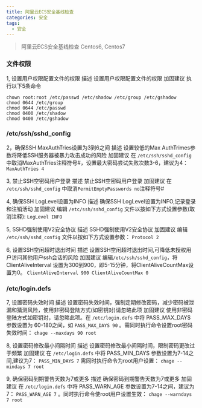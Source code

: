 ```yaml
---
title: 阿里云ECS安全基线检查 
categories: 安全
tags:  
  - 安全   
---
```


> 阿里云ECS安全基线检查
> Centos6, Centos7

### 文件权限
1, 设置用户权限配置文件的权限 
描述
设置用户权限配置文件的权限
加固建议
执行以下5条命令

```
chown root:root /etc/passwd /etc/shadow /etc/group /etc/gshadow
chmod 0644 /etc/group 
chmod 0644 /etc/passwd 
chmod 0400 /etc/shadow 
chmod 0400 /etc/gshadow
```

### /etc/ssh/sshd_config
2，确保SSH MaxAuthTries设置为3到6之间
描述
设置较低的Max AuthTrimes参数将降低SSH服务器被暴力攻击成功的风险
加固建议
在 ``/etc/ssh/sshd_config`` 中取消MaxAuthTries注释符号#，设置最大密码尝试失败次数3-6，建议为4： ``MaxAuthTries 4``

3, 禁止SSH空密码用户登录
描述
禁止SSH空密码用户登录 
加固建议
在 ``/etc/ssh/sshd_config`` 中取消``PermitEmptyPasswords no``注释符号#

4, 确保SSH LogLevel设置为INFO
描述
确保SSH LogLevel设置为INFO,记录登录和注销活动
加固建议
编辑 ``/etc/ssh/sshd_config`` 文件以按如下方式设置参数(取消注释): ``LogLevel INFO``

5, SSHD强制使用V2安全协议 
描述
SSHD强制使用V2安全协议
加固建议
编辑 ``/etc/ssh/sshd_config`` 文件以按如下方式设置参数： ``Protocol 2``

6, 设置SSH空闲超时退出时间
描述
设置SSH空闲超时退出时间,可降低未授权用户访问其他用户ssh会话的风险
加固建议
编辑``/etc/ssh/sshd_config``，将ClientAliveInterval 设置为300到900，即5-15分钟，将ClientAliveCountMax设置为0。 ``ClientAliveInterval 900 ClientAliveCountMax 0``

### /etc/login.defs
7, 设置密码失效时间
描述
设置密码失效时间，强制定期修改密码，减少密码被泄漏和猜测风险，使用非密码登陆方式(如密钥对)请忽略此项
加固建议
使用非密码登陆方式如密钥对，请忽略此项。在 ``/etc/login.defs`` 中将 PASS_MAX_DAYS 参数设置为 60-180之间，如 ``PASS_MAX_DAYS 90`` 。需同时执行命令设置root密码失效时间： ``chage --maxdays 90 root``

8, 设置密码修改最小间隔时间
描述
设置密码修改最小间隔时间，限制密码更改过于频繁
加固建议
在 ``/etc/login.defs`` 中将 PASS_MIN_DAYS 参数设置为7-14之间,建议为7： ``PASS_MIN_DAYS 7`` 需同时执行命令为root用户设置： ``chage --mindays 7 root``

9, 确保密码到期警告天数为7或更多
描述
确保密码到期警告天数为7或更多
加固建议
在 ``/etc/login.defs`` 中将 PASS_WARN_AGE 参数设置为7-14之间，建议为7： ``PASS_WARN_AGE 7`` 。同时执行命令使root用户设置生效： ``chage --warndays 7 root``
